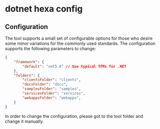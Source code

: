 # dotnet hexa config

## Configuration

The tool supports a small set of configurable options for those who desire some minor variations for the commonly used standards. The configuration supports the following parameters to change:

```json
{
    "framework": {
        "default": "net5.0" // Use typical TFMs for .NET
    },
    "folders": {
        "clientsFolder": "clients",
        "docsFolder": "docs",
        "samplesFolder": "samples",
        "servicesFolder": "services",
        "webappsFolder": "webapps",
    }
}
```

In order to change the configuration, please got to the tool folder and change it manually.
